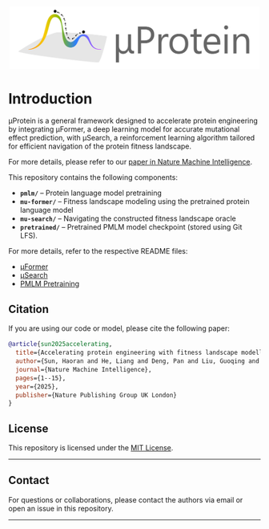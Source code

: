  <!-- ![Repo Logo](docs/logo.png) -->

 <p align="center">
  <img src="docs/logo-small.png" alt="Repo Logo" width="500">
</p>

# Introduction 
μProtein is a general framework designed to accelerate  protein engineering by integrating μFormer, a deep learning model for accurate mutational effect prediction, with μSearch, a reinforcement learning algorithm tailored for efficient navigation of the protein fitness landscape.

For more details, please refer to our [paper in Nature Machine Intelligence](https://www.nature.com/articles/s42256-025-01103-w).

This repository contains the following components:

- **`pmlm/`** – Protein language model pretraining  
- **`mu-former/`** – Fitness landscape modeling using the pretrained protein language model  
- **`mu-search/`** – Navigating the constructed fitness landscape oracle
- **`pretrained/`** – Pretrained PMLM model checkpoint (stored using Git LFS).

For more details, refer to the respective README files:  

- [μFormer](mu-former/README.md)  
- [μSearch](mu-search/README.md)  
- [PMLM Pretraining](pmlm/README.md) 

## Citation
If you are using our code or model, please cite the following paper:

```bibtex
@article{sun2025accelerating,
  title={Accelerating protein engineering with fitness landscape modelling and reinforcement learning},
  author={Sun, Haoran and He, Liang and Deng, Pan and Liu, Guoqing and Zhao, Zhiyu and Jiang, Yuliang and Cao, Chuan and Ju, Fusong and Wu, Lijun and Liu, Haiguang and others},
  journal={Nature Machine Intelligence},
  pages={1--15},
  year={2025},
  publisher={Nature Publishing Group UK London}
}
```

## License

This repository is licensed under the [MIT License](LICENSE).  

---

## Contact

For questions or collaborations, please contact the authors via email or open an issue in this repository.

---